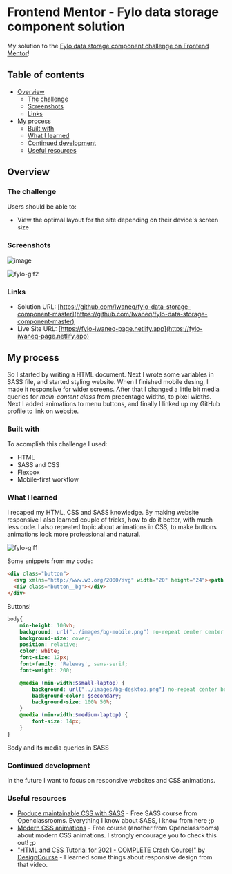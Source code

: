 # Frontend Mentor - Fylo data storage component solution

My solution to the [Fylo data storage component challenge on Frontend Mentor](https://www.frontendmentor.io/challenges/fylo-data-storage-component-1dZPRbV5n)!

## Table of contents

- [Overview](#overview)
  - [The challenge](#the-challenge)
  - [Screenshots](#screenshots)
  - [Links](#links)
- [My process](#my-process)
  - [Built with](#built-with)
  - [What I learned](#what-i-learned)
  - [Continued development](#continued-development)
  - [Useful resources](#useful-resources)

## Overview

### The challenge

Users should be able to:

- View the optimal layout for the site depending on their device's screen size

### Screenshots
![image](https://user-images.githubusercontent.com/27814917/128601669-7b09b109-6394-4a47-be0c-34b966489011.png)

![fylo-gif2](https://user-images.githubusercontent.com/27814917/128603052-6140cb1c-474e-46a7-98cc-f429ab38571c.gif)

### Links

- Solution URL: [https://github.com/Iwaneq/fylo-data-storage-component-master](https://github.com/Iwaneq/fylo-data-storage-component-master)
- Live Site URL: [https://fylo-iwaneq-page.netlify.app](https://fylo-iwaneq-page.netlify.app)

## My process

So I started by writing a HTML document. Next I wrote some variables in SASS file, and started styling website. When I finished mobile desing, I made it responsive for wider screens. After that I changed a little bit media queries for *main-content class* from precentage widths, to pixel widths. Next I added animations to menu buttons, and finally I linked up my GitHub profile to link on website.

### Built with

To acomplish this challenge I used:
- HTML
- SASS and CSS
- Flexbox
- Mobile-first workflow

### What I learned

I recaped my HTML, CSS and SASS knowledge. By making website responsive I also learned couple of tricks, how to do it better, with much less code. I also repeated topic about animations in CSS, to make buttons animations look more professional and natural.

![fylo-gif1](https://user-images.githubusercontent.com/27814917/128602719-cdae0fb9-f158-4c19-a011-6cff4eec8986.gif)

Some snippets from my code:

```html
<div class="button">
  <svg xmlns="http://www.w3.org/2000/svg" width="20" height="24"><path fill="#697ED4" d="M12.028 0H2.436A2.387 2.387 0 00.049 2.398L.037 21.583a2.387 2.387 0 002.387 2.398h14.4a2.397 2.397 0 002.398-2.398V7.194L12.028 0zM10.83 8.393V1.8l6.595 6.594h-6.595z"/></svg>
  <div class="button__bg"></div>
</div>
```
Buttons!


```scss
body{
    min-height: 100vh;
    background: url("../images/bg-mobile.png") no-repeat center center fixed;
    background-size: cover;
    position: relative;
    color: white;
    font-size: 12px;
    font-family: 'Raleway', sans-serif;
    font-weight: 200;

    @media (min-width:$small-laptop) {
        background: url("../images/bg-desktop.png") no-repeat center bottom fixed;
        background-color: $secondary;
        background-size: 100% 50%;
    }
    @media (min-width:$medium-laptop) {
        font-size: 14px;
    }
}
```
Body and its media queries in SASS

### Continued development

In the future I want to focus on responsive websites and CSS animations.

### Useful resources

- [Produce maintainable CSS with SASS](https://openclassrooms.com/en/courses/5625786-produce-maintainable-css-with-sass) - Free SASS course from Openclassrooms. Everything I know about SASS, I know from here ;p
- [Modern CSS animations](https://openclassrooms.com/en/courses/5625816-create-modern-css-animations) - Free course (another from Openclassrooms) about modern CSS animations. I strongly encourage you to check this out! ;p
- ["HTML and CSS Tutorial for 2021 - COMPLETE Crash Course!" by DesignCourse](https://www.youtube.com/watch?v=D-h8L5hgW-w&t=6946s) - I learned some things about responsive design from that video.

